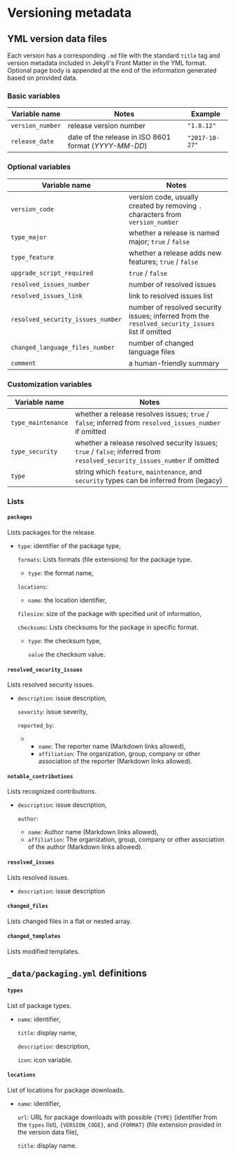 # Versioning metadata

## YML version data files

Each version has a corresponding `.md` file with the standard `title` tag and version metadata included in Jekyll's Front Matter in the YML format.
Optional page body is appended at the end of the information generated based on provided data.

### Basic variables

| Variable name    | Notes                                    | Example        |
| ---------------- | ---------------------------------------- | -------------- |
| `version_number` | release version number                   | `"1.8.12"`     |
| `release_date`   | date of the release in ISO 8601 format (*YYYY-MM-DD*) | `"2017-10-27"` |

### Optional variables

| Variable name                     | Notes                                    |
| --------------------------------- | ---------------------------------------- |
| `version_code`                    | version code, usually created by removing `.` characters from `version_number` |
| `type_major`                      | whether a release is named major; `true` / `false` |
| `type_feature`                    | whether a release adds new features; `true` / `false` |
| `upgrade_script_required`         | `true` / `false`                         |
| `resolved_issues_number`          | number of resolved issues                |
| `resolved_issues_link`            | link to resolved issues list             |
| `resolved_security_issues_number` | number of resolved security issues; inferred from the `resolved_security_issues` list if omitted |
| `changed_language_files_number`   | number of changed language files         |
| `comment`                         | a human-friendly summary                 |

### Customization variables

| Variable name      | Notes                                    |
| ------------------ | ---------------------------------------- |
| `type_maintenance` | whether a release resolves issues; `true` / `false`; inferred  from `resolved_issues_number` if omitted |
| `type_security`    | whether a release resolved security issues; `true` / `false`; inferred  from `resolved_security_issues_number` if omitted |
| `type`             | string which `feature`, `maintenance`, and `security` types can be inferred from (legacy) |

### Lists

#### `packages`
Lists packages for the release.

- `type`: identifier of the package type,

  `formats`:
  Lists formats (file extensions) for the package type.
  - `type`: the format name,

  `locations`:
    - `name`: the location identifier,

  `filesize`: size of the package with specified unit of information,

  `checksums`:
  Lists checksums for the package in specific format.
  - `type`: the checksum type,

    `value` the checksum value.


#### `resolved_security_issues`
Lists resolved security issues.

- `description`: issue description,

  `severity`: issue severity,

  `reported_by`:
    - - `name`: The reporter name (Markdown links allowed),
      - `affiliation`: The organization, group, company or other association of the reporter (Markdown links allowed).


#### `notable_contributions`
Lists recognized contributions.

- `description`: issue description,

  `author`:
  - `name`: Author name (Markdown links allowed),
  - `affiliation`: The organization, group, company or other association of the author (Markdown links allowed).


#### `resolved_issues`
Lists resolved issues.
- `description`: issue description

#### `changed_files`
Lists changed files in a flat or nested array.

#### `changed_templates`
Lists modified templates.

## `_data/packaging.yml` definitions
#### `types`
List of package types.

- `name`: identifier,

  `title`: display name,

  `description`: description,

  `icon`: icon variable.


#### `locations`
List of locations for package downloads.

- `name`: identifier,

  `url`: URL for package downloads with possible `{TYPE}` (identifier from the `types` list), `{VERSION_CODE}`, and `{FORMAT}` (file extension provided in the version data file),

  `title`: display name.

